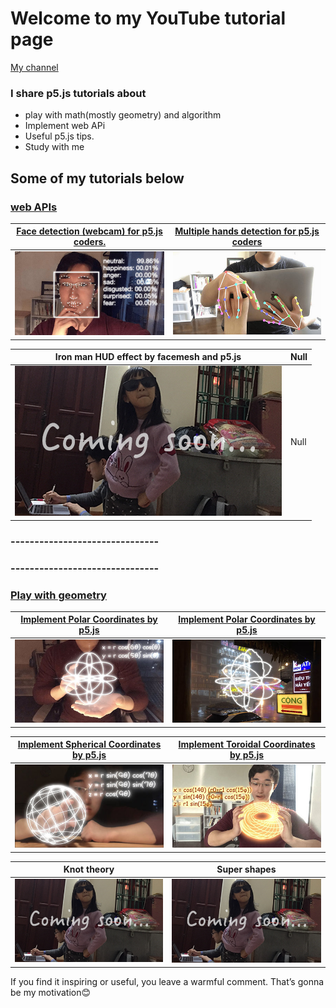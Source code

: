 # Welcome to my YouTube tutorial page  
[My channel](https://www.youtube.com/channel/UCACzb9JwH0ppt9Xwcpz9Bmw)

### I share p5.js tutorials about 
* play with math(mostly geometry) and algorithm
* Implement web APi
* Useful p5.js tips.
* Study with me



## Some of my tutorials below
### [web APIs](https://youtube.com/playlist?list=PLRD0f8kJKduLKW9uMmitwa6I_nOAI2GM6)


[Face detection (webcam) for p5.js coders.](https://youtu.be/3yqANLRWGLo) | [Multiple hands detection for p5.js coders](https://youtu.be/BX8ibqq0MJU)
------------- | -------------
![](/readMeImages/faceAPI.jpeg)  | ![](/readMeImages/handsDetection.jpeg)

Iron man HUD effect by facemesh and p5.js | Null
------------- | -------------
![](/readMeImages/ComingSoon/ComingSoon0.png) | Null

### -------------------------------
### -------------------------------

### [Play with geometry](https://youtube.com/playlist?list=PLRD0f8kJKduISKaiBZzWsMqsAzw9qzSNE)

[Implement Polar Coordinates by p5.js](https://youtu.be/sncVcmV6bI8) | [Implement Polar Coordinates by p5.js](https://youtu.be/sncVcmV6bI8)
------------- | -------------
![](/readMeImages/polarCoordinates.jpeg) | ![](/readMeImages/soundReactive.jpeg)

[Implement Spherical Coordinates by p5.js](https://youtu.be/SGHWZz5Mrsw) | [Implement Toroidal Coordinates by p5.js](https://youtu.be/iNA4yH7DAN8)
------------- | -------------
![](/readMeImages/sphericalCoordinates.jpeg) | ![](/readMeImages/toroidalCoordinates.jpeg)

Knot theory  | Super shapes
------------- | -------------
![](/readMeImages/ComingSoon/ComingSoon0.png) | ![](/readMeImages/ComingSoon/ComingSoon0.png)

If you find it inspiring or useful, you leave a warmful comment. That’s gonna be my motivation😊
